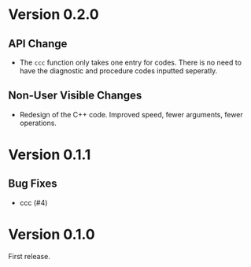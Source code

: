 # Version 0.2.0

## API Change
* The `ccc` function only takes one entry for codes.  There is no need to have
  the diagnostic and procedure codes inputted seperatly.

## Non-User Visible Changes
* Redesign of the C++ code.  Improved speed, fewer arguments, fewer operations.

# Version 0.1.1

## Bug Fixes

* ccc (#4)

# Version 0.1.0
First release.
